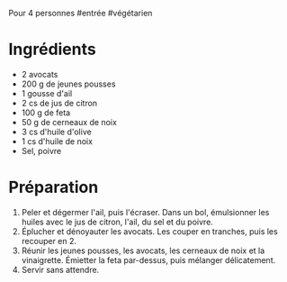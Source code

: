 Pour 4 personnes
#entrée #végétarien 

# Ingrédients

- 2 avocats
- 200 g de jeunes pousses
- 1 gousse d'ail
- 2 cs de jus de citron
- 100 g de feta
- 50 g de cerneaux de noix
- 3 cs d'huile d'olive
- 1 cs d'huile de noix
- Sel, poivre

# Préparation

1. Peler et dégermer l'ail, puis l'écraser. Dans un bol, émulsionner les huiles avec le jus de citron, l'ail, du sel et du poivre.
2. Éplucher et dénoyauter les avocats. Les couper en tranches, puis les recouper en 2.
3. Réunir les jeunes pousses, les avocats, les cerneaux de noix et la vinaigrette. Émietter la feta par-dessus, puis mélanger délicatement.
4. Servir sans attendre.

  
  
